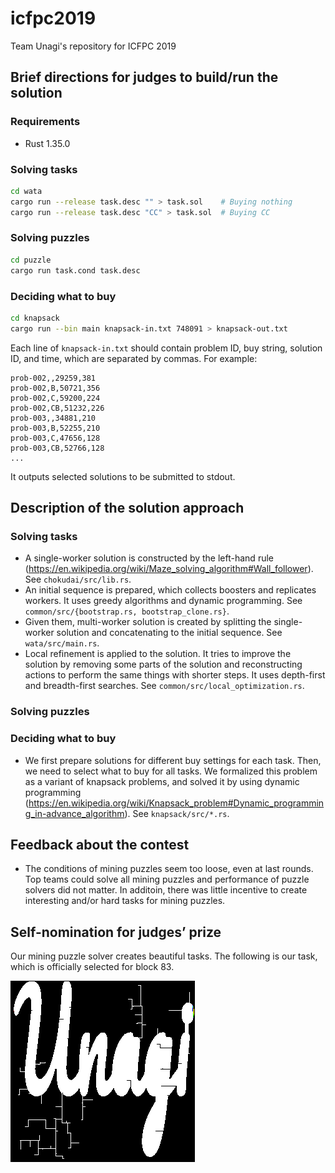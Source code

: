 # icfpc2019
Team Unagi's repository for ICFPC 2019

## Brief directions for judges to build/run the solution

### Requirements

* Rust 1.35.0

### Solving tasks

```bash
cd wata
cargo run --release task.desc "" > task.sol    # Buying nothing
cargo run --release task.desc "CC" > task.sol  # Buying CC
```

### Solving puzzles

```bash
cd puzzle
cargo run task.cond task.desc
```

### Deciding what to buy

```bash
cd knapsack
cargo run --bin main knapsack-in.txt 748091 > knapsack-out.txt
```

Each line of `knapsack-in.txt` should 
contain problem ID, buy string, solution ID, and time,
which are separated by commas.
For example:

```text
prob-002,,29259,381
prob-002,B,50721,356
prob-002,C,59200,224
prob-002,CB,51232,226
prob-003,,34881,210
prob-003,B,52255,210
prob-003,C,47656,128
prob-003,CB,52766,128
...
```

It outputs selected solutions to be submitted to stdout.


## Description of the solution approach

### Solving tasks

* A single-worker solution
 is constructed by the left-hand rule
(https://en.wikipedia.org/wiki/Maze_solving_algorithm#Wall_follower).
See `chokudai/src/lib.rs`. 
* An initial sequence is prepared, which collects boosters
and replicates workers.
It uses greedy algorithms and dynamic programming.
See `common/src/{bootstrap.rs, bootstrap_clone.rs}`.
* Given them, multi-worker solution is
created by splitting the single-worker solution
and concatenating to the initial sequence. See `wata/src/main.rs`.
* Local refinement is applied to the solution.
It tries to improve the solution
by removing some parts of the solution
and reconstructing actions to perform the same things with shorter steps.
It uses depth-first and breadth-first searches.
See `common/src/local_optimization.rs`.

### Solving puzzles




### Deciding what to buy

* We first prepare solutions
for different buy settings for each task.
Then, we need to select what to buy for all tasks.
We formalized this problem as a variant of knapsack problems,
and solved it by using dynamic programming
(https://en.wikipedia.org/wiki/Knapsack_problem#Dynamic_programming_in-advance_algorithm).
See `knapsack/src/*.rs`.


## Feedback about the contest

* The conditions of mining puzzles seem too loose,
even at last rounds.
Top teams could solve all mining puzzles
and performance of puzzle solvers did not matter.
In additoin, there was little incentive to create 
interesting and/or hard tasks for mining puzzles.



## Self-nomination for judges’ prize

Our mining puzzle solver creates beautiful tasks.
The following is our task,
which is officially selected for block 83.

![Our puzzle task for block 83](83.png)
